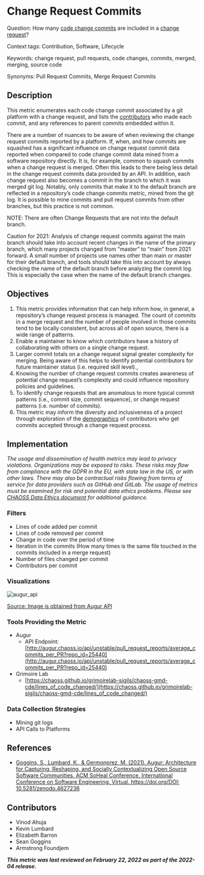 # Change Request Commits

Question: How many [code change commits](https://chaoss.community/metric-code-change-commits/)  are included in a  [change request](https://chaoss.community/metric-change-requests/)? 

Context tags: Contribution, Software, Lifecycle

Keywords: change request, pull requests, code changes, commits, merged, merging, source code

Synonyms: Pull Request Commits, Merge Request Commits  

## Description
This metric enumerates each code change commit associated by a git platform with a change request, and lists the [contributors](https://chaoss.community/metric-contributors/) who made each commit, and any references to parent commits embedded within it. 

There are a number of nuances to be aware of when reviewing the change request commits reported by a platform. If, when, and how commits are squashed has a significant influence on change request commit data reported when compared to code change commit data mined from a software repository directly. It is, for example, common to squash commits when a change request is merged. Often this leads to there being less detail in the change request commits data provided by an API. In addition, each change request also becomes a commit in the branch to which it was merged git log. Notably, only commits that make it to the default branch are reflected in a repository’s code change commits metric, mined from the git log. It is possible to mine commits and pull request commits from other branches, but this practice is not common. 

NOTE:  There are often Change Requests that are not into the default branch. 

Caution for 2021: Analysis of change request commits against the main branch should take into account recent changes in the name of the primary branch, which many projects changed from “master” to “main” from 2021 forward. A small number of projects use names other than main or master for their default branch, and tools should take this into account by always checking the name of the default branch before analyzing the commit log. This is especially the case when the name of the default branch changes. 

## Objectives
1. This metric provides information that can help inform how, in general, a repository’s change request process is managed.  The count of commits in a merge request and the number of people involved in those commits tend to be locally consistent, but across all of open source, there is a wide range of patterns. 
2. Enable a maintainer to know which contributors have a history of collaborating with others on a single change request. 
3. Larger commit totals on a change request signal greater complexity for merging.  Being aware of this helps to identify potential contributors for future maintainer status (i.e. required skill level)., 
4. Knowing the number of change request commits creates awareness of potential change request’s complexity and could influence repository policies and guidelines. 
5. To identify change requests that are anomalous to more typical commit patterns (i.e., commit size, commit sequence), or change request patterns (i.e. number of commits).
6. This metric may inform the diversity and inclusiveness of a project through exploration of the [demographics](https://github.com/drnikki/open-demographics) of contributors who get commits accepted through a change request process.


## Implementation
*The usage and dissemination of health metrics may lead to privacy violations. Organizations may be exposed to risks. These risks may flow from compliance with the GDPR in the EU, with state law in the US, or with other laws. There may also be contractual risks flowing from terms of service for data providers such as GitHub and GitLab. The usage of metrics must be examined for risk and potential data ethics problems. Please see [CHAOSS Data Ethics document](https://github.com/chaoss/metrics/blob/main/resources) for additional guidance.*  

### Filters 
* Lines of code added per commit
* Lines of code removed per commit
* Change in code over the period of time
* Iteration in the commits (How many times is the same file touched in the commits included in a merge request)
* Number of files changed per commit
* Contributors per commit

### Visualizations 

![augur_api](https://github.com/chaoss/wg-evolution/focus-areas/code-development-activity/images/change-request-commits_augur-api.png)


[Source: Image is obtained from Augur API](http://augur.chaoss.io/api/unstable/pull_request_reports/average_commits_per_PR?repo_id=25440&start_date=06-01-2021)

### Tools Providing the Metric 

* Augur
    * API Endpoint: [http://augur.chaoss.io/api/unstable/pull_request_reports/average_commits_per_PR?repo_id=25440](http://augur.chaoss.io/api/unstable/pull_request_reports/average_commits_per_PR?repo_id=25440) 
* Grimoire Lab
    * [https://chaoss.github.io/grimoirelab-sigils/chaoss-gmd-cde/lines_of_code_changed/](https://chaoss.github.io/grimoirelab-sigils/chaoss-gmd-cde/lines_of_code_changed/) 

### Data Collection Strategies
* Mining git logs
* API Calls to Platforms

## References
* [Goggins, S., Lumbard, K., & Germonprez, M. (2021). Augur: Architecture for Capturing, Reshaping, and Socially Contextualizing Open Source Software Communities. ACM SoHeal Conference. International Conference on Software Engineering, Virtual. https://doi.org/DOI: 10.5281/zenodo.4627236  ](https://www.seangoggins.net/wp-content/plugins/zotpress/lib/request/request.dl.php?api_user_id=655145&dlkey=HNG22ZSU&content_type=application/pdf)


## Contributors
* Vinod Ahuja
* Kevin Lumbard
* Elizabeth Barron
* Sean Goggins
* Armstrong Foundjem 

***This metric was last reviewed on February 22, 2022 as part of the 2022-04 release.***


